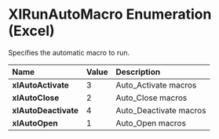 
# XlRunAutoMacro Enumeration (Excel)

Specifies the automatic macro to run.



|**Name**|**Value**|**Description**|
|:-----|:-----|:-----|
|**xlAutoActivate**|3|Auto_Activate macros|
|**xlAutoClose**|2|Auto_Close macros|
|**xlAutoDeactivate**|4|Auto_Deactivate macros|
|**xlAutoOpen**|1|Auto_Open macros|
